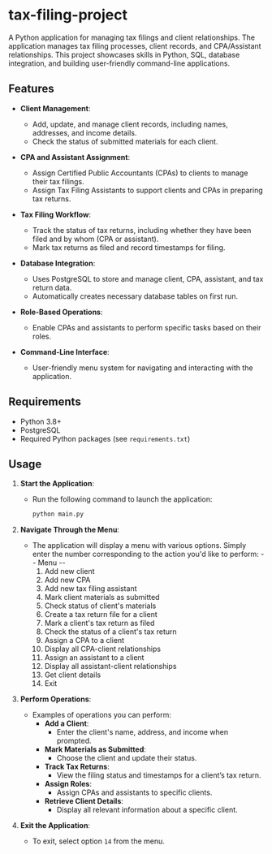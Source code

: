 # tax-filing-project
A Python application for managing tax filings and client relationships.
The application manages tax filing processes, client records, and CPA/Assistant relationships. This project showcases skills in Python, SQL, database integration, and building user-friendly command-line applications.

## Features
- **Client Management**:
  - Add, update, and manage client records, including names, addresses, and income details.
  - Check the status of submitted materials for each client.

- **CPA and Assistant Assignment**:
  - Assign Certified Public Accountants (CPAs) to clients to manage their tax filings.
  - Assign Tax Filing Assistants to support clients and CPAs in preparing tax returns.

- **Tax Filing Workflow**:
  - Track the status of tax returns, including whether they have been filed and by whom (CPA or assistant).
  - Mark tax returns as filed and record timestamps for filing.

- **Database Integration**:
  - Uses PostgreSQL to store and manage client, CPA, assistant, and tax return data.
  - Automatically creates necessary database tables on first run.

- **Role-Based Operations**:
  - Enable CPAs and assistants to perform specific tasks based on their roles.

- **Command-Line Interface**:
  - User-friendly menu system for navigating and interacting with the application.

## Requirements
- Python 3.8+
- PostgreSQL
- Required Python packages (see `requirements.txt`)

## Usage
1. **Start the Application**:
   - Run the following command to launch the application:
     ```bash
     python main.py
     ```

2. **Navigate Through the Menu**:
   - The application will display a menu with various options. Simply enter the number corresponding to the action you'd like to perform:
     -- Menu --
     1) Add new client
     2) Add new CPA
     3) Add new tax filing assistant
     4) Mark client materials as submitted
     5) Check status of client's materials
     6) Create a tax return file for a client
     7) Mark a client's tax return as filed
     8) Check the status of a client's tax return
     9) Assign a CPA to a client
     10) Display all CPA-client relationships
     11) Assign an assistant to a client
     12) Display all assistant-client relationships
     13) Get client details
     14) Exit

3. **Perform Operations**:
   - Examples of operations you can perform:
     - **Add a Client**:
       - Enter the client's name, address, and income when prompted.
     - **Mark Materials as Submitted**:
       - Choose the client and update their status.
     - **Track Tax Returns**:
       - View the filing status and timestamps for a client’s tax return.
     - **Assign Roles**:
       - Assign CPAs and assistants to specific clients.
     - **Retrieve Client Details**:
       - Display all relevant information about a specific client.

4. **Exit the Application**:
   - To exit, select option `14` from the menu.

